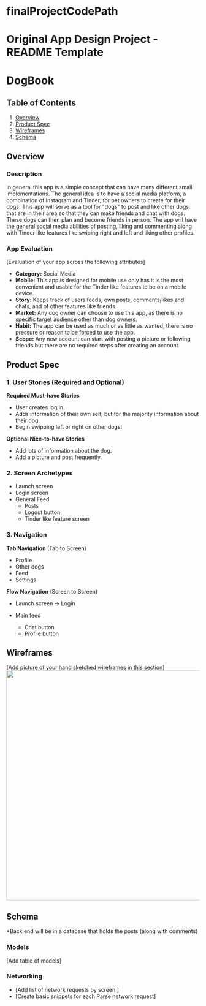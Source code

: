 # finalProjectCodePath

Original App Design Project - README Template
===

# DogBook

## Table of Contents
1. [Overview](#Overview)
1. [Product Spec](#Product-Spec)
1. [Wireframes](#Wireframes)
2. [Schema](#Schema)

## Overview
### Description
In general this app is a simple concept that can have many different small implementations. The general idea is to have a social media platform, a combination of Instagram and Tinder, for pet owners to create for their dogs. This app will serve as a tool for "dogs" to post and like other dogs that are in their area so that they can make friends and chat with dogs. These dogs can then plan and become friends in person. The app will have the general social media abilities of posting, liking and commenting along with Tinder like features like swiping right and left and liking other profiles.


### App Evaluation
[Evaluation of your app across the following attributes]
- **Category:** Social Media
- **Mobile:** This app is designed for mobile use only has it is the most convenient and usable for the Tinder like features to be on a mobile device. 
- **Story:** Keeps track of users feeds, own posts, comments/likes and chats, and of other features like friends. 
- **Market:** Any dog owner can choose to use this app, as there is no specific target audience other than dog owners. 
- **Habit:** The app can be used as much or as little as wanted, there is no pressure or reason to be forced to use the app. 
- **Scope:** Any new account can start with posting a picture or following friends but there are no required steps after creating an account. 

## Product Spec

### 1. User Stories (Required and Optional)

**Required Must-have Stories**

* User creates log in.
* Adds information of their own self, but for the majority information about their dog. 
* Begin swipping left or right on other dogs!

**Optional Nice-to-have Stories**

* Add lots of information about the dog.
* Add a picture and post frequently.

### 2. Screen Archetypes

* Launch screen
* Login screen
* General Feed
   * Posts
   * Logout button
   * Tinder like feature screen

### 3. Navigation

**Tab Navigation** (Tab to Screen)

* Profile
* Other dogs
* Feed
* Settings

**Flow Navigation** (Screen to Screen)

* Launch screen -> Login

* Main feed
   * Chat button
   * Profile button

## Wireframes
[Add picture of your hand sketched wireframes in this section]
<img src="file:///Users/jackcross/Downloads/Wireframe.pdf" width=600>


## Schema 
*Back end will be in a database that holds the posts (along with comments)


### Models
[Add table of models]
### Networking
- [Add list of network requests by screen ]
- [Create basic snippets for each Parse network request]
